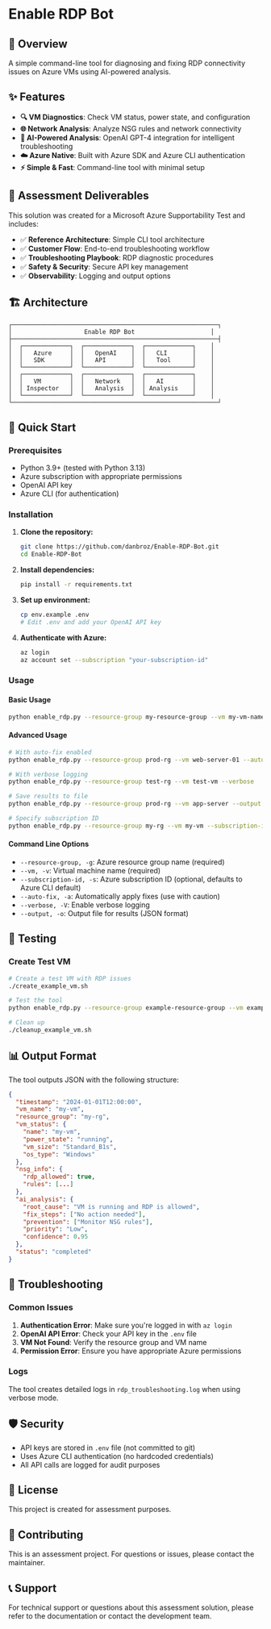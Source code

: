# Enable RDP Bot

## 🚀 Overview

A simple command-line tool for diagnosing and fixing RDP connectivity issues on Azure VMs using AI-powered analysis.

## ✨ Features

- **🔍 VM Diagnostics**: Check VM status, power state, and configuration
- **🌐 Network Analysis**: Analyze NSG rules and network connectivity
- **🧠 AI-Powered Analysis**: OpenAI GPT-4 integration for intelligent troubleshooting
- **☁️ Azure Native**: Built with Azure SDK and Azure CLI authentication
- **⚡ Simple & Fast**: Command-line tool with minimal setup

## 🎯 Assessment Deliverables

This solution was created for a Microsoft Azure Supportability Test and includes:

- ✅ **Reference Architecture**: Simple CLI tool architecture
- ✅ **Customer Flow**: End-to-end troubleshooting workflow
- ✅ **Troubleshooting Playbook**: RDP diagnostic procedures
- ✅ **Safety & Security**: Secure API key management
- ✅ **Observability**: Logging and output options

## 🏗️ Architecture

```
┌─────────────────────────────────────────────────────────┐
│                    Enable RDP Bot                     │
├─────────────────────────────────────────────────────────┤
│  ┌─────────────┐  ┌─────────────┐  ┌─────────────┐    │
│  │   Azure     │  │   OpenAI    │  │   CLI       │    │
│  │   SDK       │  │   API       │  │   Tool      │    │
│  └─────────────┘  └─────────────┘  └─────────────┘    │
│  ┌─────────────┐  ┌─────────────┐  ┌─────────────┐    │
│  │   VM        │  │   Network   │  │   AI        │    │
│  │ Inspector   │  │   Analysis  │  │ Analysis    │    │
│  └─────────────┘  └─────────────┘  └─────────────┘    │
└─────────────────────────────────────────────────────────┘
```

## 🚀 Quick Start

### Prerequisites

- Python 3.9+ (tested with Python 3.13)
- Azure subscription with appropriate permissions
- OpenAI API key
- Azure CLI (for authentication)

### Installation

1. **Clone the repository:**
   ```bash
   git clone https://github.com/danbroz/Enable-RDP-Bot.git
   cd Enable-RDP-Bot
   ```

2. **Install dependencies:**
   ```bash
   pip install -r requirements.txt
   ```

3. **Set up environment:**
   ```bash
   cp env.example .env
   # Edit .env and add your OpenAI API key
   ```

4. **Authenticate with Azure:**
   ```bash
   az login
   az account set --subscription "your-subscription-id"
   ```

### Usage

#### Basic Usage

```bash
python enable_rdp.py --resource-group my-resource-group --vm my-vm-name
```

#### Advanced Usage

```bash
# With auto-fix enabled
python enable_rdp.py --resource-group prod-rg --vm web-server-01 --auto-fix

# With verbose logging
python enable_rdp.py --resource-group test-rg --vm test-vm --verbose

# Save results to file
python enable_rdp.py --resource-group prod-rg --vm app-server --output report.json

# Specify subscription ID
python enable_rdp.py --resource-group my-rg --vm my-vm --subscription-id "your-subscription-id"
```

#### Command Line Options

- `--resource-group, -g`: Azure resource group name (required)
- `--vm, -v`: Virtual machine name (required)
- `--subscription-id, -s`: Azure subscription ID (optional, defaults to Azure CLI default)
- `--auto-fix, -a`: Automatically apply fixes (use with caution)
- `--verbose, -V`: Enable verbose logging
- `--output, -o`: Output file for results (JSON format)

## 🧪 Testing

### Create Test VM

```bash
# Create a test VM with RDP issues
./create_example_vm.sh

# Test the tool
python enable_rdp.py --resource-group example-resource-group --vm example-vm

# Clean up
./cleanup_example_vm.sh
```

## 📊 Output Format

The tool outputs JSON with the following structure:

```json
{
  "timestamp": "2024-01-01T12:00:00",
  "vm_name": "my-vm",
  "resource_group": "my-rg",
  "vm_status": {
    "name": "my-vm",
    "power_state": "running",
    "vm_size": "Standard_B1s",
    "os_type": "Windows"
  },
  "nsg_info": {
    "rdp_allowed": true,
    "rules": [...]
  },
  "ai_analysis": {
    "root_cause": "VM is running and RDP is allowed",
    "fix_steps": ["No action needed"],
    "prevention": ["Monitor NSG rules"],
    "priority": "Low",
    "confidence": 0.95
  },
  "status": "completed"
}
```

## 🔧 Troubleshooting

### Common Issues

1. **Authentication Error**: Make sure you're logged in with `az login`
2. **OpenAI API Error**: Check your API key in the `.env` file
3. **VM Not Found**: Verify the resource group and VM name
4. **Permission Error**: Ensure you have appropriate Azure permissions

### Logs

The tool creates detailed logs in `rdp_troubleshooting.log` when using verbose mode.

## 🛡️ Security

- API keys are stored in `.env` file (not committed to git)
- Uses Azure CLI authentication (no hardcoded credentials)
- All API calls are logged for audit purposes

## 📝 License

This project is created for assessment purposes.

## 🤝 Contributing

This is an assessment project. For questions or issues, please contact the maintainer.

## 📞 Support

For technical support or questions about this assessment solution, please refer to the documentation or contact the development team.